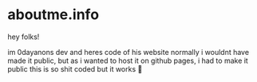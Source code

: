 # aboutme.info
hey folks!

im 0dayanons dev and heres code of his website
normally i wouldnt have made it public, but as i wanted to host it on github pages, i had to make it public
this is so shit coded but it works 🤷
